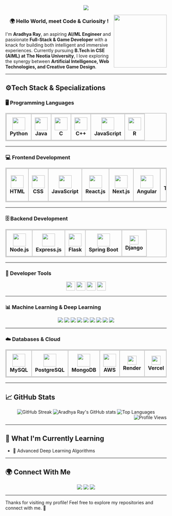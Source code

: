<p align="center">
  <img src="https://readme-typing-svg.herokuapp.com?font=Fira+Code&weight=700&size=22&pause=500&color=833ab4&center=true&vCenter=true&width=800&lines=Aradhya+Ray+-+AIML+Enthusiast;Full-Stack+Developer;Game+Dev+Explorer;Crafting+Code+with+Intelligence+and+Imagination" />
</p>
<img align='right' src="https://media.giphy.com/media/M9gbBd9nbDrOTu1Mqx/giphy.gif" width="165">

<h3 align="center">
🌍 Hello World, meet Code & Curiosity ! 
</h3>

I'm **Aradhya Ray**, an aspiring **AI/ML Engineer** and passionate **Full-Stack & Game Developer** with a knack for building both intelligent and immersive experiences.
Currently pursuing **B.Tech in CSE (AIML) at The Neotia University**, I love exploring the synergy between **Artificial Intelligence, Web Technologies, and Creative Game Design**.

---

## ⚙️Tech Stack & Specializations 

### 🖥️ Programming Languages  

<table align="center" style="border: 2px solid #ccc; border-collapse: collapse;">
  <tr>
    <td align="center" style="border: 2px solid #ccc; padding: 10px;">
      <img src="https://skillicons.dev/icons?i=python" height="40"/><br><strong>Python</strong>
    </td>
      <td align="center" style="border: 2px solid #ccc; padding: 10px;">
      <img src="https://skillicons.dev/icons?i=java" height="40"/><br><strong>Java</strong>
    </td>
    <td align="center" style="border: 2px solid #ccc; padding: 10px;">
      <img src="https://skillicons.dev/icons?i=c" height="40"/><br><strong>C</strong>
    </td>
    <td align="center" style="border: 2px solid #ccc; padding: 10px;">
      <img src="https://skillicons.dev/icons?i=cpp" height="40"/><br><strong>C++</strong>
    </td>
    </td>
    <td align="center" style="border: 2px solid #ccc; padding: 10px;">
      <img src="https://skillicons.dev/icons?i=js" height="40"/><br><strong>JavaScript</strong>
    </td>
    <td align="center" style="border: 2px solid #ccc; padding: 10px;">
      <img src="https://skillicons.dev/icons?i=r" height="40"/><br><strong>R</strong>
    </td>
  </tr>
</table>

---

### 💻 Frontend Development

<table align="center" style="border: 2px solid #ccc; border-collapse: collapse;">
  <tr>
    <td align="center" style="border: 2px solid #ccc; padding: 10px;">
      <img src="https://skillicons.dev/icons?i=html" height="40"/><br><strong>HTML</strong>
    </td>
    <td align="center" style="border: 2px solid #ccc; padding: 10px;">
      <img src="https://skillicons.dev/icons?i=css" height="40"/><br><strong>CSS</strong>
    </td>
    <td align="center" style="border: 2px solid #ccc; padding: 10px;">
      <img src="https://skillicons.dev/icons?i=js" height="40"/><br><strong>JavaScript</strong>
    </td>
    <td align="center" style="border: 2px solid #ccc; padding: 10px;">
      <img src="https://skillicons.dev/icons?i=react" height="40"/><br><strong>React.js</strong>
    </td>
    <td align="center" style="border: 2px solid #ccc; padding: 10px;">
      <img src="https://skillicons.dev/icons?i=nextjs" height="40"/><br><strong>Next.js</strong>
    </td>
    <td align="center" style="border: 2px solid #ccc; padding: 10px;">
      <img src="https://skillicons.dev/icons?i=angular" height="40"/><br><strong>Angular</strong>
    </td>
    <td align="center" style="border: 2px solid #ccc; padding: 10px;">
      <img src="https://skillicons.dev/icons?i=tailwind" height="40"/><br><strong>Tailwind CSS</strong>
    </td>
    <td align="center" style="border: 2px solid #ccc; padding: 10px;">
      <img src="https://img.shields.io/badge/Bootstrap-7952B3?style=for-the-badge&logo=bootstrap&logoColor=white" height="28"/><br><strong>Bootstrap</strong>
    </td>
  </tr>
</table>

---

### 🗄️ Backend Development

<table align="center" style="border: 2px solid #ccc; border-collapse: collapse;">
  <tr>
    <td align="center" style="border: 2px solid #ccc; padding: 10px;">
      <img src="https://skillicons.dev/icons?i=nodejs" height="40"/><br><strong>Node.js</strong>
    </td>
    <td align="center" style="border: 2px solid #ccc; padding: 10px;">
      <img src="https://skillicons.dev/icons?i=express" height="40"/><br><strong>Express.js</strong>
    </td>
    <td align="center" style="border: 2px solid #ccc; padding: 10px;">
      <img src="https://skillicons.dev/icons?i=flask" height="40"/><br><strong>Flask</strong>
    </td>
    <td align="center" style="border: 2px solid #ccc; padding: 10px;">
      <img src="https://skillicons.dev/icons?i=spring" height="40"/><br><strong>Spring Boot</strong>
    </td>
    <td align="center" style="border: 2px solid #ccc; padding: 10px;">
      <img src="https://img.shields.io/badge/Django-092E20?style=for-the-badge&logo=django&logoColor=white" height="28"/><br><strong>Django</strong>
    </td>
  </tr>
</table>

---

### 🔧 Developer Tools

<p align = "center">
<img src="https://img.shields.io/badge/Postman-FF6C37?style=for-the-badge&logo=postman&logoColor=white" height="28"/>
<img src="https://img.shields.io/badge/Docker-2496ED?style=for-the-badge&logo=docker&logoColor=white" height="28"/>
<img src="https://img.shields.io/badge/Kubernetes-326CE5?style=for-the-badge&logo=kubernetes&logoColor=white" height="28"/>
<img src="https://img.shields.io/badge/Streamlit-FF4B5C?style=for-the-badge&logo=streamlit&logoColor=white" height="28"/>
</p>

---

### 📊 Machine Learning & Deep Learning  

<p align="center">
  <img src="https://img.shields.io/badge/NumPy-013243?style=for-the-badge&logo=numpy&logoColor=white" />
  <img src="https://img.shields.io/badge/Pandas-150458?style=for-the-badge&logo=pandas&logoColor=white" />
  <img src="https://img.shields.io/badge/Matplotlib-11557C?style=for-the-badge&logo=plotly&logoColor=white" />
  <img src="https://img.shields.io/badge/Seaborn-009688?style=for-the-badge" />
  <img src="https://img.shields.io/badge/Scikit--learn-F7931E?style=for-the-badge&logo=scikit-learn&logoColor=white" />
  <img src="https://img.shields.io/badge/TensorFlow-FF6F00?style=for-the-badge&logo=tensorflow&logoColor=white" />
  <img src="https://img.shields.io/badge/Keras-D00000?style=for-the-badge&logo=keras&logoColor=white" />
  <img src="https://img.shields.io/badge/PyTorch-EE4C2C?style=for-the-badge&logo=pytorch&logoColor=white" />
  <img src="https://img.shields.io/badge/OpenCV-5C3EE8?style=for-the-badge&logo=opencv&logoColor=white" />
</p>



---

### ☁️ Databases & Cloud  

<table align="center" style="border: 2px solid #ccc; border-collapse: collapse;">
  <tr>
    <td align="center" style="border: 2px solid #ccc; padding: 10px;">
      <img src="https://skillicons.dev/icons?i=mysql" height="40"/><br><strong>MySQL</strong>
    </td>
    <td align="center" style="border: 2px solid #ccc; padding: 10px;">
      <img src="https://skillicons.dev/icons?i=postgresql" height="40"/><br><strong>PostgreSQL</strong>
    </td>
    <td align="center" style="border: 2px solid #ccc; padding: 10px;">
      <img src="https://skillicons.dev/icons?i=mongodb" height="40"/><br><strong>MongoDB</strong>
    </td>
    <td align="center" style="border: 2px solid #ccc; padding: 10px;">
      <img src="https://skillicons.dev/icons?i=aws" height="40"/><br><strong>AWS</strong>
    </td>
    <td align="center" style="border: 2px solid #ccc; padding: 10px;">
      <img src="https://img.shields.io/badge/Render-46E3B7?style=for-the-badge&logo=render&logoColor=white" height="28"/><br><strong>Render</strong>
    </td>
    <td align="center" style="border: 2px solid #ccc; padding: 10px;">
      <img src="https://img.shields.io/badge/Vercel-000000?style=for-the-badge&logo=vercel&logoColor=white" height="28"/><br><strong>Vercel</strong>
    </td>
  </tr>
</table>

---

## 📈 GitHub Stats  

<div align="center">

  <!-- GitHub Streak -->
  <img src="https://github-readme-streak-stats.herokuapp.com/?user=AradhyaRay05&theme=radical" alt="GitHub Streak"/>

  <!-- GitHub Stats -->
  <img src="https://github-readme-stats.vercel.app/api?username=AradhyaRay05&show_icons=true&theme=radical" alt="Aradhya Ray's GitHub stats"/>

  <!-- Top Languages -->
  <img src="https://github-readme-stats.vercel.app/api/top-langs/?username=AradhyaRay05&layout=compact&theme=tokyonight" alt="Top Languages"/>

</div>

<!-- Profile Views badge aligned to the right -->
<div align="right">
  <img src="https://komarev.com/ghpvc/?username=AradhyaRay05&label=Profile%20views&color=0e75b6&style=flat" alt="Profile Views"/>
</div>



---

## 🌱 What I'm Currently Learning  

- 🧠 Advanced Deep Learning Algorithms   

---

## 🌍 Connect With Me  

<p align="center">
  <a href="mailto:aradhyaray99@gmail.com"><img src="https://img.shields.io/badge/Email-D14836?style=for-the-badge&logo=gmail&logoColor=white" /></a>
  <a href="https://www.linkedin.com/in/rayaradhya/"><img src="https://img.shields.io/badge/LinkedIn-blue?style=for-the-badge&logo=linkedin&logoColor=white" /></a>
  <a href="https://github.com/AradhyaRay05"><img src="https://img.shields.io/badge/GitHub-181717?style=for-the-badge&logo=github&logoColor=white" /></a>
</p>

---

Thanks for visiting my profile! Feel free to explore my repositories and connect with me. 🚀 
